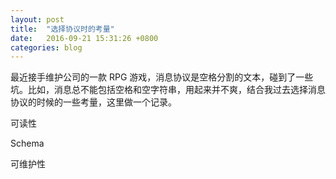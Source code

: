 ```yaml
---
layout: post
title:  "选择协议时的考量"
date:   2016-09-21 15:31:26 +0800
categories: blog
---
```

最近接手维护公司的一款 RPG 游戏，消息协议是空格分割的文本，碰到了一些坑。比如，消息总不能包括空格和空字符串，用起来并不爽，结合我过去选择消息协议的时候的一些考量，这里做一个记录。

可读性

Schema

可维护性